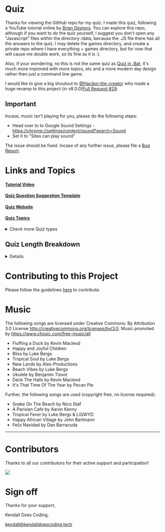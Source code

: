# Quiz

Thanks for viewing the GitHub repo for my quiz.
I made this quiz, following a YouTube tutorial online by [Brian Designs](https://www.youtube.com/channel/UCsKsymTY_4BYR-wytLjex7A). You can explore this repo, although if you want to do the quiz yourself, I suggest you don't open any "Javascript" files within the directory /data, because the .JS file there has all the answers to the quiz. I may delete the games directory, and create a private repo where I have everything + games directory, but for now that will cause me double work, so its fine as it is :).

Also, if your wondering, no this is not the same quiz as [Quiz in .Bat](https://github.com/KendallDoesCoding/Quiz-in-.bat), it's much more improved with more topics, etc and a more modern day design rather then just a command line game.

I would like to give a big shoutout to [@Hacikoi-the-creator](https://github.com/Hachikoi-the-creator) who made a huge revamp to this project (in v8.0.0)[Pull Request #29](https://github.com/KendallDoesCoding/quiz/pull/29).

## Important

Incase, music isn't playing for you, please do the following steps:

- Head over to to Google Sound Settings - <https://chrome://settings/content/sound?search=Sound>
- Set it to "Sites can play sound"

The issue should be fixed. Incase of any further issue, please file a [Bug Report](https://github.com/KendallDoesCoding/quiz/issues/new?assignees=&labels=%F0%9F%9B%A0+goal%3A+fix&template=bug.yml).

# Links and Topics

#### [Tutorial Video](https://www.youtube.com/watch?v=f4fB9Xg2JEY)

#### [Quiz Question Suggestion Template](https://www.youtube.com/watch?v=KrGfq0vXEkc)

#### [Quiz Website](https://quiz-game-by-kendall.netlify.app/)

#### [Quiz Topics](https://quiz.kendalldoescoding.tech/pages/topics/index.html)

<details>
  <summary>Check more Quiz types</summary>

[Tech Quiz](https://quiz.kendalldoescoding.tech/pages/tech/index.html)

[Minecraft Quiz](https://quiz.kendalldoescoding.tech/pages/minecraft/index.html)

[Roblox Quiz](https://quiz.kendalldoescoding.tech/pages/roblox/index.html)

[Easter Quiz](https://quiz.kendalldoescoding.tech/pages/easter/index.html)

[Christmas Quiz](https://kendalldoescoding.tech/pages/christmasquiz/index.html)

[Browsers Quiz](https://quiz.kendalldoescoding.tech/pages/browsers/index.html)

[Disney Quiz](https://quiz.kendalldoescoding.tech/pages/disney/index.html)

[Fruit Quiz](https://quiz.kendalldoescoding.tech/pages/fruit/index.html)

[Football Quiz](https://quiz.kendalldoescoding.tech/pages/football/index.html)

[Country Quiz](https://quiz.kendalldoescoding.tech/pages/countries/index.html)

[U.S Presidents Quiz](https://quiz.kendalldoescoding.tech/pages/presidents/index.html)

[YouTube Quiz](https://quiz.kendalldoescoding.tech/pages/youtube/index.html)

[How Well Do You Know Kendall? Quiz](https://quiz.kendalldoescoding.tech/pages/kendall_quiz/index.html)

[Programming Language Quiz](https://quiz.kendalldoescoding.tech/pages/programming_language/index.html)

[TheOdd1sOut Quiz](https://quiz.kendalldoescoding.tech/pages/theodd1sout/index.html)

[Jaiden Animations Quiz](https://quiz.kendalldoescoding.tech/pages/jaidenanimations/index.html)

</details>

## Quiz Length Breakdown

<details>

### Mini Quiz - _3 Questions_

- Browsers Quiz
- How Well Do You Know Kendall Quiz

### Medium Quiz - _5 questions_

- Tech Quiz
- Disney Quiz
- Country Quiz
- U.S Presidents Quiz
- Programming Language Quiz

### Above Medium Quiz - _7 questions_

- Roblox Quiz

### Normal Quiz - _10 questions_

- Minecraft Quiz
- Fruit Quiz
- Football Quiz
- YouTube Quiz
- Jaiden Animations Quiz

### Above Normal Quiz - _13 questions_

- Easter Quiz

### Mega Quiz - _15 questions_

- Main Quiz
- Christmas Quiz
- TheOdd1sOut Quiz

</details>

# Contributing to this Project

Please follow the guidelines [here](./CONTRIBUTING.md) to contribute.

# Music

The following songs are licensed under Creative Commons: By Attribution 3.0 License
<http://creativecommons.org/licenses/by/3.0>.
Music promoted by <https://www.chosic.com/free-music/all>

- Fluffing a Duck by Kevin Macleod
- Happy and Joyful Children
- Bliss by Luke Bergs
- Tropical Soul by Luke Bergs
- New Lands by Alex-Productions
- Beach Vibes by Luke Bergs
- Ukulele by Benjamin Tissot
- Deck The Halls by Kevin Macleod
- It's That Time Of The Year by Pecan Pie

Further, the following songs are used (copyright free, no license required):

- Snake On The Beach by Nico Staf
- A Parisian Cafe by Aaron Kenny
- Tropical Fever by Luke Bergs & LiQWYD
- Happy African Village by John Bartmann
- Feliz Navidad by Dan Barracuda

---

# Contributors

Thanks to all our contributors for their active support and participation!

<a href = "https://github.com/KendallDoesCoding/quiz">
  <img src = "https://contrib.rocks/image?repo=KendallDoesCoding/quiz"/></a>

# Sign off

Thanks for your support,

Kendall Does Coding,

<kendall@kendalldoescoding.tech>
